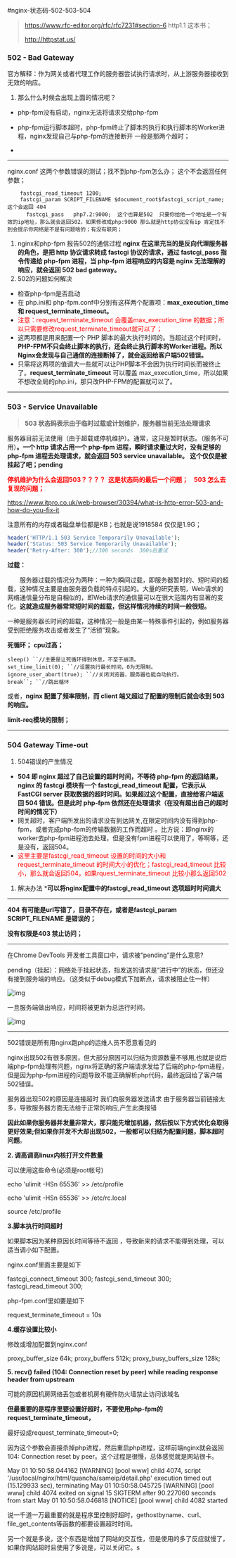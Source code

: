 #nginx-状态码-502-503-504

>https://www.rfc-editor.org/rfc/rfc7231#section-6  http1.1 这本书；
>
>http://httpstat.us/

### 502 - Bad Gateway

官方解释：作为网关或者代理工作的服务器尝试执行请求时，从上游服务器接收到无效的响应。

1. 那么什么时候会出现上面的情况呢？

- php-fpm没有启动，nginx无法将请求交给php-fpm

- php-fpm运行脚本超时，php-fpm终止了脚本的执行和执行脚本的Worker进程，nginx发现自己与php-fpm的连接断开 一般是那两个超时；

- 

  -----

  nginx.conf   这两个参数错误的测试；找不到php-fpm怎么办；  这个不会返回任何参数；

  `````nginx
      fastcgi_read_timeout 1200;  
      fastcgi_param SCRIPT_FILENAME $document_root$fastcgi_script_name; 这个会返回 404
     	fastcgi_pass   php7.2:9000;  这个也算是502  只要你给他一个地址是一个有效的ip地址，那么就会返回502，如果修改成php:9000 那么就是http协议没有ip 肯定找不到会提示你网络是不是有问题啥的；有没有联网；
  `````

  

1. nginx和php-fpm 报告502的通信过程
    **nginx 在这里充当的是反向代理服务器的角色，是把 http 协议请求转成 fastcgi 协议的请求，通过 fastcgi_pass 指令传递给 php-fpm 进程，当 php-fpm 进程响应的内容是 nginx 无法理解的响应，就会返回 502 bad gateway。**
2. 502的问题如何解决

- 检查php-fpm是否启动
- 在 php.ini和 php-fpm.conf中分别有这样两个配置项：**max_execution_time和 request_terminate_timeout。**
- <font color=red>注意：request_terminate_timeout 会覆盖max_execution_time 的数据；所以只需要修改request_terminate_timeout就可以了；</font>
- 这两项都是用来配置一个 PHP 脚本的最大执行时间的。当超过这个时间时，**PHP-FPM不只会终止脚本的执行，还会终止执行脚本的Worker进程。所以Nginx会发现与自己通信的连接断掉了，就会返回给客户端502错误。**
- 只需将这两项的值调大一些就可以让PHP脚本不会因为执行时间长而被终止了。**request_terminate_timeout** 可以覆盖 max_execution_time，所以如果不想改全局的php.ini，那只改PHP-FPM的配置就可以了。

---



### 503 - Service Unavailable

> **503 状态码表示由于临时过载或计划维护，服务器当前无法处理请求**
>
> 

服务器目前无法使用（由于超载或停机维护）。通常，这只是暂时状态。（服务不可用）**。一个 http 请求占用一个 php-fpm 进程，瞬时请求量过大时，没有足够的 php-fpm 进程去处理请求，就会返回 503 service unavailable。** **这个仅仅是被挂起了吧；pending**

<font color=red>**停机维护为什么会返回503？？？？  这是状态码的最后一个问题；    503 怎么去复现的问题；**</font>

https://www.itpro.co.uk/web-browser/30394/what-is-http-error-503-and-how-do-you-fix-it



注意所有的内存或者磁盘单位都是KB；也就是说1918584 仅仅是1.9G；



```php
header('HTTP/1.1 503 Service Temporarily Unavailable');
header('Status: 503 Service Temporarily Unavailable');
header('Retry-After: 300');//300 seconds  300s后重试
```



**过载：**

　　服务器过载的情况分为两种：一种为瞬间过载，即服务器暂时的、短时间的超载，这种情况主要是由服务器负载的特点引起的。大量的研究表明，Web请求的网络通信量分布是自相似的，即Web请求的通信量可以在很大范围内有显著的变化。**这就造成服务器常常短时间的超载，但这样情况持续的时间一般很短。**

一种是服务器长时间的超载，这种情况一般是由某一特殊事件引起的，例如服务器受到拒绝服务攻击或者发生了“活锁”现象。



**死循环；** **cpu过高；**

```
sleep() ``//主要是让死循环得到休息，不至于崩溃。
set_time_limit(0); ``//设置执行最长时间，0为无限制。
ignore_user_abort(true); ``//关闭浏览器，服务器也能自动执行。
break``; ``//跳出循环
```

或者，**nginx 配置了频率限制，而 client 端又超过了配置的限制后就会收到 503 的响应。**



**limit-req模块的限制；**

---



### 504 Gateway Time-out



1. 504错误的产生情况

- **504 即 nginx 超过了自己设置的超时时间，不等待 php-fpm 的返回结果，nginx 的 fastcgi 模块有一个 fastcgi_read_timeout 配置，它表示从 FastCGI server 获取数据的超时时间。如果超过这个配置，直接给客户端返回 504 错误。但是此时 php-fpm 依然还在处理请求（在没有超出自己的超时时间的情况下）**
- 网关超时，客户端所发出的请求没有到达网关,在限定时间内没有得到php-fpm，或者完成php-fpm的传输数据的工作而超时 。比方说：即nginx的worker去php-fpm进程池去处理，但是没有fpm进程可以使用了，等啊等，还是没有，返回504。
- <font color=red>这里主要是fastcgi_read_timeout 设置的时间的大小和request_terminate_timeout 的时间大小的优化；fastcgi_read_timeout 比较小，那么就会返回504，如果rquest_terminate_timeout 比较小那么返回502</font>

1. 解决办法
    ***可以将nginx配置中的fastcgi_read_timeout 选项超时时间调大**



---





**404  有可能是url写错了，目录不存在，或者是fastcgi_param SCRIPT_FILENAME 是错误的；**



**没有权限是403 禁止访问；**

---



在Chrome DevTools 开发者工具窗口中，请求被“pending”是什么意思?


pending（挂起）：网络处于挂起状态，指发送的请求是“进行中”的状态，但还没有接到服务端的响应。（这类似于debug模式下加断点，请求被阻止住一样）

![img](#nginx-状态码-502-503-504.assets/watermark,type_ZmFuZ3poZW5naGVpdGk,shadow_10,text_aHR0cHM6Ly9ibG9nLmNzZG4ubmV0L3dlaXhpbl80MjA0Njc1MQ==,size_16,color_FFFFFF,t_70-16540138234472.png)


一旦服务端做出响应，时间将被更新为总运行时间。


![img](#nginx-状态码-502-503-504.assets/watermark,type_ZmFuZ3poZW5naGVpdGk,shadow_10,text_aHR0cHM6Ly9ibG9nLmNzZG4ubmV0L3dlaXhpbl80MjA0Njc1MQ==,size_16,color_FFFFFF,t_70.png)



----



502错误是所有用nginx跑php的运维人员不愿意看见的

nginx出现502有很多原因，但大部分原因可以归结为资源数量不够用,也就是说后端php-fpm处理有问题，nginx将正确的客户端请求发给了后端的php-fpm进程，但是因为php-fpm进程的问题导致不能正确解析php代码，最终返回给了客户端502错误。

服务器出现502的原因是连接超时 我们向服务器发送请求 由于服务器当前链接太多，导致服务器方面无法给于正常的响应,产生此类报错

**因此如果你服务器并发量非常大，那只能先增加机器，然后按以下方式优化会取得更好效果;但如果你并发不大却出现502，一般都可以归结为配置问题，脚本超时问题**。









**2. 调高调高linux内核打开文件数量**

可以使用这些命令(必须是root帐号)

echo 'ulimit -HSn 65536' >> /etc/profile

echo 'ulimit -HSn 65536' >> /etc/rc.local

source /etc/profile

 **3.脚本执行时间超时**

如果脚本因为某种原因长时间等待不返回 ，导致新来的请求不能得到处理，可以适当调小如下配置。

nginx.conf里面主要是如下

fastcgi_connect_timeout 300;
fastcgi_send_timeout 300;
fastcgi_read_timeout 300;

php-fpm.conf里如要是如下

request_terminate_timeout = 10s

**4.缓存设置比较小**

修改或增加配置到nginx.conf

proxy_buffer_size 64k;
proxy_buffers 512k;
proxy_busy_buffers_size 128k;

**5. recv() failed (104: Connection reset by peer) while reading response header from upstream**

可能的原因机房网络丢包或者机房有硬件防火墙禁止访问该域名

**但最重要的是程序里要设置好超时，不要使用php-fpm的request_terminate_timeout，**

最好设成request_terminate_timeout=0;

因为这个参数会直接杀掉php进程，然后重启php进程，这样前端nginx就会返回104: Connection reset by peer。这个过程是很慢，总体感觉就是网站很卡。

May 01 10:50:58.044162 [WARNING] [pool www] child 4074, script '/usr/local/nginx/html/quancha/sameip/detail.php' execution timed out (15.129933 sec), terminating
May 01 10:50:58.045725 [WARNING] [pool www] child 4074 exited on signal 15 SIGTERM after 90.227060 seconds from start
May 01 10:50:58.046818 [NOTICE] [pool www] child 4082 started

说一千道一万最重要的就是程序里控制好超时，gethostbyname、curl、file_get_contents等函数的都要设置超时时间。

另一个就是多说，这个东西是增加了网站的交互性，但是使用的多了反应就慢了，如果你网站超时且使用了多说是，可以关闭它。s